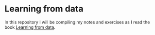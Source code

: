# Learning from data
In this repository I will be compiling my notes and exercises as I read the book [Learning from data](http://www.amazon.com/gp/product/1600490069).

